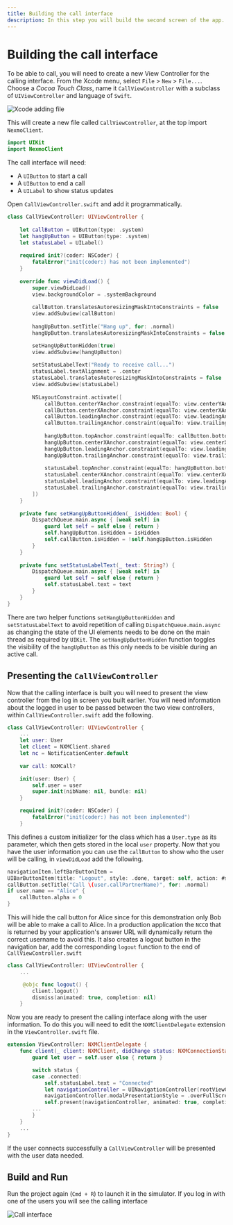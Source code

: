 ```yaml
---
title: Building the call interface
description: In this step you will build the second screen of the app.
---
```


# Building the call interface

To be able to call, you will need to create a new View Controller for the calling interface. From the Xcode menu, select `File` > `New` > `File...`. Choose a *Cocoa Touch Class*, name it `CallViewController` with a subclass of `UIViewController` and language of `Swift`.

![Xcode adding file](/images/client-sdk/ios-in-app-voice/callviewcontroller.png)

This will create a new file called `CallViewController`, at the top import `NexmoClient`.

```swift
import UIKit
import NexmoClient
```

The call interface will need:

* A `UIButton` to start a call
* A `UIButton` to end a call
* A `UILabel` to show status updates

Open `CallViewController.swift` and add it programmatically.

```swift
class CallViewController: UIViewController {
    
    let callButton = UIButton(type: .system)
    let hangUpButton = UIButton(type: .system)
    let statusLabel = UILabel()
    
    required init?(coder: NSCoder) {
        fatalError("init(coder:) has not been implemented")
    }
    
    override func viewDidLoad() {
        super.viewDidLoad()
        view.backgroundColor = .systemBackground
        
        callButton.translatesAutoresizingMaskIntoConstraints = false
        view.addSubview(callButton)
        
        hangUpButton.setTitle("Hang up", for: .normal)
        hangUpButton.translatesAutoresizingMaskIntoConstraints = false

        setHangUpButtonHidden(true)
        view.addSubview(hangUpButton)
        
        setStatusLabelText("Ready to receive call...")
        statusLabel.textAlignment = .center
        statusLabel.translatesAutoresizingMaskIntoConstraints = false
        view.addSubview(statusLabel)
        
        NSLayoutConstraint.activate([
            callButton.centerYAnchor.constraint(equalTo: view.centerYAnchor),
            callButton.centerXAnchor.constraint(equalTo: view.centerXAnchor),
            callButton.leadingAnchor.constraint(equalTo: view.leadingAnchor, constant: 20),
            callButton.trailingAnchor.constraint(equalTo: view.trailingAnchor, constant: -20),
            
            hangUpButton.topAnchor.constraint(equalTo: callButton.bottomAnchor, constant: 20),
            hangUpButton.centerXAnchor.constraint(equalTo: view.centerXAnchor),
            hangUpButton.leadingAnchor.constraint(equalTo: view.leadingAnchor, constant: 20),
            hangUpButton.trailingAnchor.constraint(equalTo: view.trailingAnchor, constant: -20),
            
            statusLabel.topAnchor.constraint(equalTo: hangUpButton.bottomAnchor, constant: 20),
            statusLabel.centerXAnchor.constraint(equalTo: view.centerXAnchor),
            statusLabel.leadingAnchor.constraint(equalTo: view.leadingAnchor, constant: 20),
            statusLabel.trailingAnchor.constraint(equalTo: view.trailingAnchor, constant: -20)
        ])
    }
    
    private func setHangUpButtonHidden(_ isHidden: Bool) {
        DispatchQueue.main.async { [weak self] in
            guard let self = self else { return }
            self.hangUpButton.isHidden = isHidden
            self.callButton.isHidden = !self.hangUpButton.isHidden
        }
    }
    
    private func setStatusLabelText(_ text: String?) {
        DispatchQueue.main.async { [weak self] in
            guard let self = self else { return }
            self.statusLabel.text = text
        }
    }
}
```

There are two helper functions `setHangUpButtonHidden` and `setStatusLabelText` to avoid repetition of calling `DispatchQueue.main.async` as changing the state of the UI elements needs to be done on the main thread as required by `UIKit`. The `setHangUpButtonHidden` function toggles the visibility of the `hangUpButton` as this only needs to be visible during an active call. 


## Presenting the `CallViewController`

Now that the calling interface is built you will need to present the view controller from the log in screen you built earlier. You will need information about the logged in user to be passed between the two view controllers, within `CallViewController.swift` add the following.

```swift 
class CallViewController: UIViewController {
    ...
    let user: User
    let client = NXMClient.shared
    let nc = NotificationCenter.default
    
    var call: NXMCall?

    init(user: User) {
        self.user = user
        super.init(nibName: nil, bundle: nil)
    }

    required init?(coder: NSCoder) {
        fatalError("init(coder:) has not been implemented")
    }
```
This defines a custom initializer for the class which has a `User.type` as its parameter, which then gets stored in the local `user` property. Now that you have the user information you can use the `callButton` to show who the user will be calling, in `viewDidLoad` add the following.

```swift
navigationItem.leftBarButtonItem = 
UIBarButtonItem(title: "Logout", style: .done, target: self, action: #selector(self.logout))
callButton.setTitle("Call \(user.callPartnerName)", for: .normal)
if user.name == "Alice" {
    callButton.alpha = 0
}
```

This will hide the call button for Alice since for this demonstration only Bob will be able to make a call to Alice. In a production application the `NCCO` that is returned by your application's answer URL will dynamically return the correct username to avoid this. It also creates a logout button in the navigation bar, add the corresponding `logout` function to the end of `CallViewController.swift` 

```swift 
class CallViewController: UIViewController {
    ...

     @objc func logout() {
        client.logout()
        dismiss(animated: true, completion: nil)
    }
```

Now you are ready to present the calling interface along with the user information. To do this you will need to edit the `NXMClientDelegate` extension in the `ViewController.swift` file.

```swift
extension ViewController: NXMClientDelegate {
    func client(_ client: NXMClient, didChange status: NXMConnectionStatus, reason: NXMConnectionStatusReason) {
        guard let user = self.user else { return }

        switch status {
        case .connected:
            self.statusLabel.text = "Connected"
            let navigationController = UINavigationController(rootViewController: CallViewController(user: user))
            navigationController.modalPresentationStyle = .overFullScreen
            self.present(navigationController, animated: true, completion: nil)
        ...
        }
    }
    ...
}
```
If the user connects successfully a `CallViewController` will be presented with the user data needed.

## Build and Run

Run the project again (`Cmd + R`) to launch it in the simulator. If you log in with one of the users you will see the calling interface

![Call interface](/images/client-sdk/ios-in-app-voice/call.png)
